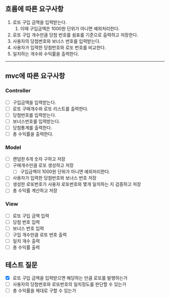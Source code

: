 ## 흐름에 따른 요구사항

1. 로또 구입 금액을 입력받는다.
    1. 이때 구입금액은 1000원 단위가 아니면 예외처리한다.
2. 로또 구입 개수만큼 당첨 번호를 쉼표를 기준으로 출력하고 저장한다.
3. 사용자의 당첨번호와 보너스 번호를 입력받는다.
4. 사용자가 입력한 당첨번호와 로또 번호를 비교한다.
5. 일치하는 개수와 수익률을 출력한다.

---

## mvc에 따른 요구사항

### Controller

- [ ]  구입금액을 입력받는다.
- [ ]  로또 구매개수와 로또 리스트를 출력한다.
- [ ]  당첨번호를 입력받는다.
- [ ]  보너스번호를 입력받는다.
- [ ]  당첨통계를 출력한다.
- [ ]  총 수익률을 출력한다.

### Model

- [ ]  랜덤한 6개 숫자 구하고 저장
- [ ]  구매개수만큼 로또 생성하고 저장
    - [ ]  구입금액이 1000원 단위가 아니면 예외처리한다.
- [ ]  사용자가 입력한 당첨번호와 보너스 번호 저장
- [ ]  생성한 로또번호가 사용자 로또번호와 몇개 일치하는 지 검증하고 저장
- [ ]  총 수익률 계산하고 저장

### View

- [ ]  로또 구입 금액 입력
- [ ]  당첨 번호 입력
- [ ]  보너스 번호 입력
- [ ]  구입 개수만큼 로또 번호 출력
- [ ]  일치 개수 출력
- [ ]  총 수익률 출력
## 테스트 질문

- [x]  로또 구입 금액을 입력받으면 해당하는 만큼 로또를 발행하는가
- [ ]  사용자의 당첨번호와 로또번호의 일치정도를 판단할 수 있는가
- [ ]  총 수익률을 제대로 구할 수 있는가
